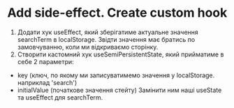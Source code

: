 # Add side-effect. Create custom hook
1. Додати хук useEffect, який зберігатиме актуальне значення searchTerm в localStorage. Звідти значення має братись по замовчуванню, коли ми відкриваємо сторінку.
2. Створити кастомний хук useSemiPersistentState, який прийматиме в себе 2 параметри: 
- key (ключ, по якому ми записуватимемо значення у localStorage. наприклад 'search')
- initialValue (початкове значення стейту)
Замінити ним наші useState та useEffect для searchTerm.